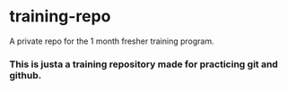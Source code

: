 # training-repo
A private repo for the 1 month fresher training program.

### This is justa a training repository made for practicing git and github.